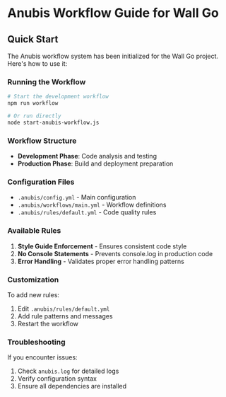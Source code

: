 # Anubis Workflow Guide for Wall Go

## Quick Start

The Anubis workflow system has been initialized for the Wall Go project. Here's how to use it:

### Running the Workflow

```bash
# Start the development workflow
npm run workflow

# Or run directly
node start-anubis-workflow.js
```

### Workflow Structure

- **Development Phase**: Code analysis and testing
- **Production Phase**: Build and deployment preparation

### Configuration Files

- `.anubis/config.yml` - Main configuration
- `.anubis/workflows/main.yml` - Workflow definitions
- `.anubis/rules/default.yml` - Code quality rules

### Available Rules

1. **Style Guide Enforcement** - Ensures consistent code style
2. **No Console Statements** - Prevents console.log in production code
3. **Error Handling** - Validates proper error handling patterns

### Customization

To add new rules:
1. Edit `.anubis/rules/default.yml`
2. Add rule patterns and messages
3. Restart the workflow

### Troubleshooting

If you encounter issues:
1. Check `anubis.log` for detailed logs
2. Verify configuration syntax
3. Ensure all dependencies are installed